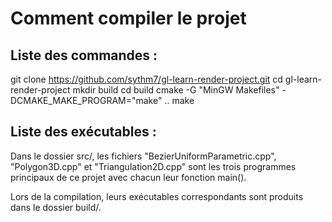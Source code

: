 # Comment compiler le projet

## Liste des commandes :

git clone https://github.com/sythm7/gl-learn-render-project.git
cd gl-learn-render-project
mkdir build
cd build
cmake -G "MinGW Makefiles" -DCMAKE_MAKE_PROGRAM="make" ..
make

## Liste des exécutables :

Dans le dossier src/, les fichiers "BezierUniformParametric.cpp", "Polygon3D.cpp" et "Triangulation2D.cpp" sont les trois programmes principaux de ce projet avec chacun leur fonction main().

Lors de la compilation, leurs exécutables correspondants sont produits dans le dossier build/.